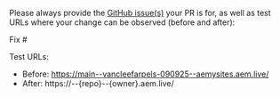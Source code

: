 Please always provide the [GitHub issue(s)](../issues) your PR is for, as well as test URLs where your change can be observed (before and after):

Fix #<gh-issue-id>

Test URLs:
- Before: https://main--vancleefarpels-090925--aemysites.aem.live/
- After: https://<branch>--{repo}--{owner}.aem.live/
